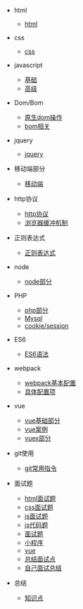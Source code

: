 * html
    * [html](./list/html/html)
* css
    * [css](./list/css/css)
    
* javascript
    * [基础](./list/js/js_basis)
    * [高级](./list/js/js_senior)
* Dom/Bom
    * [原生dom操作](./list/Dom/dom)
    * [bom相关](./list/Dom/bom)
* jquery
    * [jquery](./list/jquery/jquery)
* 移动端部分
    * [移动端](./list/mobile/mobile)
* http协议
    * [http协议](./list/http/http)
    * [浏览器缓冲机制](./list/http/hc)
* 正则表达式 
    * [正则表达式](./list/zhengze/zhengze)
* node 
    * [node部分](./list/node/node)
* PHP
    * [php部分](./list/PHP/php)
    * [Mysql](./list/PHP/mysql)
    * [cookie/session](./list/PHP/cookie)
* ES6
    * [ES6语法](./list/es6/es6)
* webpack
    * [webpack基本配置](./list/webpack/webpack)
    * [具体配置项](./list/webpack/peizhi)
* vue
    * [vue基础部分](./list/vue/vue基础)
    * [vue案例](./list/vue/vue)
    * [vuex部分](./list/vue/vuex)
* git使用
    * [git常用指令](./list/git/git)
* 面试题
    * [html面试题](./interview/html_interview.md)
    * [css面试题](./interview/css_interview.md)
    * [js面试题](./interview/js_interview)
    * [js代码题](./interview/js)
    * [面试题](./interview/57)
    * [小程序](./interview/wx)
    * [vue](./interview/vue)
    * [总结面试点](./interview/other)
    * [自己面试总结](./interview/myself)
* 总结
    * [知识点](./work/knowledge)
